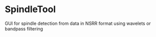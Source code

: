 # SpindleTool
GUI for spindle detection from data in NSRR format using wavelets or bandpass filtering
